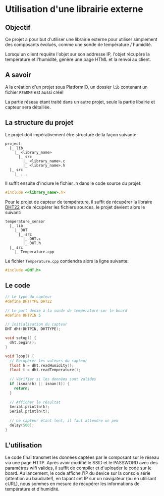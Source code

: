 Utilisation d'une librairie externe
===================================

Objectif
--------

Ce projet a pour but d'utiliser une librairie externe pour utiliser simplement
des composants évolués, comme une sonde de température / humidité.

Lorsqu'un client requête l'objet sur son addresse IP, l'objet récupère la
température et l'humidité, génère une page HTML et la renvoi au client.

A savoir
--------

A la création d'un projet sous PlatformIO, un dossier `lib` contenant un fichier
`README` est aussi créé!

La partie réseau étant traité dans un autre projet, seule la partie libairie et
capteur sera détaillée.

La structure du projet
----------------------

Le projet doit impérativement être structuré de la façon suivante:

```
project
  |_ lib
    |_ <library_name>
      |_ src
        |_ <library_name>.c
        |_ <library_name>.h
  |_ src
    |_ ...
```

Il suffit ensuite d'inclure le fichier .h dans le code source du projet:

```c
#include <<library_name>.h>
```

Pour le projet de capteur de température, il suffit de récupérer la libraire
[DHT22](https://github.com/adafruit/DHT-sensor-library) et de récupérer les
fichiers sources, le projet devient alors le suivant:

```
temperature_sensor
  |_ lib
    |_ DHT
      |_ src
        |_ DHT.c
        |_ DHT.h
  |_ src
    |_ Temperature.cpp
```

Le fichier `Temperature.cpp` contiendra alors la ligne suivante:

```c
#include <DHT.h>
```

Le code
-------

```c
// Le type du capteur
#define DHTTYPE DHT22
 
// Le port dédié à la sonde de température sur le board
#define DHTPIN 5
 
// Initialisation du capteur
DHT dht(DHTPIN, DHTTYPE);
```

```c
void setup() {
  dht.begin();
}
```

```c
void loop() {
  // Récupérer les valeurs du capteur
  float h = dht.readHumidity();
  float t = dht.readTemperature();
  
  // Vérifier si les données sont valides
  if (isnan(h) || isnan(t)) {
    return;
  }
  
  // Afficher le résultat
  Serial.println(h);
  Serial.println(t);
 
  // Le capteur étant lent, il faut attendre un peu
  delay(500);
}
```

L'utilisation
-------------

Le code final transmet les données captées par le composant sur le réseau via
une page HTTP. Après avoir modifié le SSID et le PASSWORD avec des paramètres
wifi valides, il suffit de compiler et d'uploader le code sur le board. Au
lancement, le code affiche l'IP du device sur la console série (attention au
baudrate!), en tapant cet IP sur un navigateur (ou en utilisant cURL), nous
sommes en mesure de récupérer les informations de température et d'humidité.